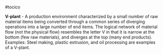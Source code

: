 #tocico

<b>V-plant</b> -  A production environment characterized by a small number of raw material items being converted through a common series of diverging operations into a large number of end items. The logical network of material flow (not the physical flow) resembles the letter V in that it is narrow at the bottom (few raw materials), and diverges at the top (many end products). 
Examples: Steel making, plastic extrusion, and oil processing are examples of a V-plant. 



